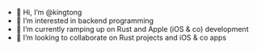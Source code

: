 - 👋 Hi, I’m @kingtong
- 👀 I’m interested in backend programming
- 🌱 I’m currently ramping up on Rust and Apple (iOS & co) development
- 💞️ I’m looking to collaborate on Rust projects and iOS & co apps

